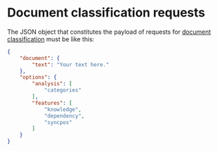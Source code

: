 # Document classification requests

The JSON object that constitutes the payload of requests for [document classification](../../../guide/classification/index.md) must be like this:

``` json
{
	"document": {
		"text": "Your text here."
	},
	"options": {
		"analysis": [
			"categories"
		],
		"features": [
			"knowledge",
			"dependency",
			"syncpos"
		]
	}
}
```